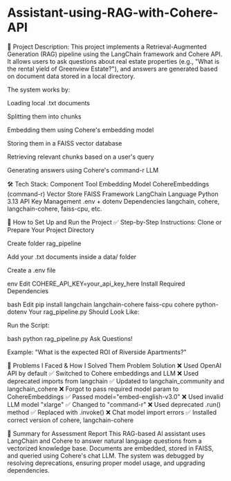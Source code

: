 # Assistant-using-RAG-with-Cohere-API
📌 Project Description:
This project implements a Retrieval-Augmented Generation (RAG) pipeline using the LangChain framework and Cohere API. It allows users to ask questions about real estate properties (e.g., "What is the rental yield of Greenview Estate?"), and answers are generated based on document data stored in a local directory.

The system works by:

Loading local .txt documents

Splitting them into chunks

Embedding them using Cohere's embedding model

Storing them in a FAISS vector database

Retrieving relevant chunks based on a user's query

Generating answers using Cohere's command-r LLM

🛠️ Tech Stack:
Component	Tool
Embedding Model	CohereEmbeddings (command-r)
Vector Store	FAISS
Framework	LangChain
Language	Python 3.13
API Key Management	.env + dotenv
Dependencies	langchain, cohere, langchain-cohere, faiss-cpu, etc.

🚀 How to Set Up and Run the Project
✅ Step-by-Step Instructions:
Clone or Prepare Your Project Directory

Create folder rag_pipeline

Add your .txt documents inside a data/ folder

Create a .env file

env
Edit
COHERE_API_KEY=your_api_key_here
Install Required Dependencies

bash
Edit
pip install langchain langchain-cohere faiss-cpu cohere python-dotenv
Your rag_pipeline.py Should Look Like:


Run the Script:

bash
python rag_pipeline.py
Ask Questions!

Example: "What is the expected ROI of Riverside Apartments?"

🧩 Problems I Faced & How I Solved Them
Problem	Solution
❌ Used OpenAI API by default	✅ Switched to Cohere embeddings and LLM
❌ Used deprecated imports from langchain	✅ Updated to langchain_community and langchain_cohere
❌ Forgot to pass required model param to CohereEmbeddings	✅ Passed model="embed-english-v3.0"
❌ Used invalid LLM model "xlarge"	✅ Changed to "command-r"
❌ Used deprecated .run() method	✅ Replaced with .invoke()
❌ Chat model import errors	✅ Installed correct version of cohere, langchain-cohere

📄 Summary for Assessment Report
This RAG-based AI assistant uses LangChain and Cohere to answer natural language questions from a vectorized knowledge base. Documents are embedded, stored in FAISS, and queried using Cohere's chat LLM. The system was debugged by resolving deprecations, ensuring proper model usage, and upgrading dependencies.
